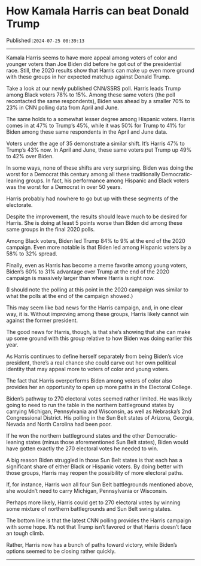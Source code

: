 # How Kamala Harris can beat Donald Trump

Published :`2024-07-25 08:39:13`

---

Kamala Harris seems to have more appeal among voters of color and younger voters than Joe Biden did before he got out of the presidential race. Still, the 2020 results show that Harris can make up even more ground with these groups in her expected matchup against Donald Trump.

Take a look at our newly published CNN/SSRS poll. Harris leads Trump among Black voters 78% to 15%. Among these same voters (the poll recontacted the same respondents), Biden was ahead by a smaller 70% to 23% in CNN polling data from April and June.

The same holds to a somewhat lesser degree among Hispanic voters. Harris comes in at 47% to Trump’s 45%, while it was 50% for Trump to 41% for Biden among these same respondents in the April and June data.

Voters under the age of 35 demonstrate a similar shift. It’s Harris 47% to Trump’s 43% now. In April and June, these same voters put Trump up 49% to 42% over Biden.

In some ways, none of these shifts are very surprising. Biden was doing the worst for a Democrat this century among all these traditionally Democratic-leaning groups. In fact, his performance among Hispanic and Black voters was the worst for a Democrat in over 50 years.

Harris probably had nowhere to go but up with these segments of the electorate.

Despite the improvement, the results should leave much to be desired for Harris. She is doing at least 5 points worse than Biden did among these same groups in the final 2020 polls.

Among Black voters, Biden led Trump 84% to 9% at the end of the 2020 campaign. Even more notable is that Biden led among Hispanic voters by a 58% to 32% spread.

Finally, even as Harris has become a meme favorite among young voters, Biden’s 60% to 31% advantage over Trump at the end of the 2020 campaign is massively larger than where Harris is right now.

(I should note the polling at this point in the 2020 campaign was similar to what the polls at the end of the campaign showed.)

This may seem like bad news for the Harris campaign, and, in one clear way, it is. Without improving among these groups, Harris likely cannot win against the former president.

The good news for Harris, though, is that she’s showing that she can make up some ground with this group relative to how Biden was doing earlier this year.

As Harris continues to define herself separately from being Biden’s vice president, there’s a real chance she could carve out her own political identity that may appeal more to voters of color and young voters.

The fact that Harris overperforms Biden among voters of color also provides her an opportunity to open up more paths in the Electoral College.

Biden’s pathway to 270 electoral votes seemed rather limited. He was likely going to need to run the table in the northern battleground states by carrying Michigan, Pennsylvania and Wisconsin, as well as Nebraska’s 2nd Congressional District. His polling in the Sun Belt states of Arizona, Georgia, Nevada and North Carolina had been poor.

If he won the northern battleground states and the other Democratic-leaning states (minus those aforementioned Sun Belt states), Biden would have gotten exactly the 270 electoral votes he needed to win.

A big reason Biden struggled in those Sun Belt states is that each has a significant share of either Black or Hispanic voters. By doing better with those groups, Harris may reopen the possibility of more electoral paths.

If, for instance, Harris won all four Sun Belt battlegrounds mentioned above, she wouldn’t need to carry Michigan, Pennsylvania or Wisconsin.

Perhaps more likely, Harris could get to 270 electoral votes by winning some mixture of northern battlegrounds and Sun Belt swing states.

The bottom line is that the latest CNN polling provides the Harris campaign with some hope. It’s not that Trump isn’t favored or that Harris doesn’t face an tough climb.

Rather, Harris now has a bunch of paths toward victory, while Biden’s options seemed to be closing rather quickly.

---

